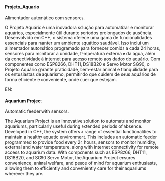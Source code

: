#### Projeto_Aquario
Alimentador automático com sensores.

O Projeto Aquário é uma inovadora solução para automatizar e monitorar aquários, especialmente útil durante períodos prolongados de ausência.
Desenvolvido em C++, o sistema oferece uma gama de funcionalidades essenciais para manter um ambiente aquático saudável.
Isso inclui um alimentador automático programado para fornecer comida a cada 24 horas, sensores para monitorar a umidade, temperatura externa e da água,
além da conectividade à internet para acesso remoto aos dados do aquário.
Com componentes como ESP8266, DHT11, DS18B20 e Servo Motor SG90, o Projeto Aquário garante praticidade, bem-estar animal e tranquilidade
para os entusiastas de aquarismo, permitindo que cuidem de seus aquários de forma eficiente e conveniente, onde quer que estejam.


 EN:
#### Aquarium Project
Automatic feeder with sensors.

The Aquarium Project is an innovative solution to automate and monitor aquariums, particularly useful during extended periods of absence.
Developed in C++, the system offers a range of essential functionalities to maintain a healthy aquatic environment.
This includes an automatic feeder programmed to provide food every 24 hours, sensors to monitor humidity, external and water temperature,
along with internet connectivity for remote access to aquarium data. With components such as ESP8266, DHT11, DS18B20, and SG90 Servo Motor,
the Aquarium Project ensures convenience, animal welfare, and peace of mind for aquarium enthusiasts, allowing them to efficiently and conveniently
care for their aquariums wherever they are.
